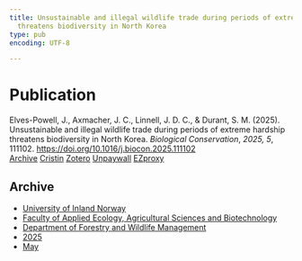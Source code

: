 ```yaml
---
title: Unsustainable and illegal wildlife trade during periods of extreme hardship
  threatens biodiversity in North Korea
type: pub
encoding: UTF-8

---
```

<h1>Publication</h1>
<article id="csl-bib-container-IXATII8Q" class="csl-bib-container">
  <div class="csl-bib-body"> <div class="csl-entry">Elves-Powell, J., Axmacher, J. C., Linnell, J. D. C., &#38; Durant, S. M. (2025). Unsustainable and illegal wildlife trade during periods of extreme hardship threatens biodiversity in North Korea. <i>Biological Conservation</i>, <i>2025, 5</i>, 111102. <a href="https://doi.org/10.1016/j.biocon.2025.111102">https://doi.org/10.1016/j.biocon.2025.111102</a></div> </div>
  <div class="csl-bib-buttons">
    <a href="#taxonomy-article-IXATII8Q" alt="archive" class="csl-bib-button">Archive</a>
    <a href="https://app.cristin.no/results/show.jsf?id=2378632" alt="Cristin" class="csl-bib-button">Cristin</a>
    <a href="http://zotero.org/groups/5881554/items/IXATII8Q" alt="Zotero" class="csl-bib-button">Zotero</a>
    <a href="https://doi.org/10.1016/j.biocon.2025.111102" alt="Unpaywall" class="csl-bib-button">Unpaywall</a>
    <a href="https://doi.org/10.1016/j.biocon.2025.111102" alt="EZproxy" class="csl-bib-button">EZproxy</a>
  </div>
  <div id="csl-bib-meta-container-IXATII8Q"></div>
</article>
<div id="csl-bib-meta-IXATII8Q" class="csl-bib-meta">
  <article id="taxonomy-article-IXATII8Q" class="taxonomy-article">
    <h1>Archive</h1>
    <ul>
      <li><a href="{{< params subfolder >}}en/archive/?key=3DCRN523">University of Inland Norway</a></li>
      <li><a href="{{< params subfolder >}}en/archive/?key=T77LXH6D">Faculty of Applied Ecology, Agricultural Sciences and Biotechnology</a></li>
      <li><a href="{{< params subfolder >}}en/archive/?key=7TRARPE3">Department of Forestry and Wildlife Management</a></li>
      <li><a href="{{< params subfolder >}}en/archive/?key=H5L4MZHE">2025</a></li>
      <li><a href="{{< params subfolder >}}en/archive/?key=EH2HTMTM">May</a></li>
    </ul>
  </article>
</div>
